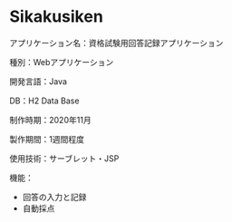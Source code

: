 # Sikakusiken
<p>アプリケーション名：資格試験用回答記録アプリケーション
<p>種別：Webアプリケーション
<p>開発言語：Java
<p>DB：H2 Data Base
<p>制作時期：2020年11月
<p>製作期間：1週間程度
<p>使用技術：サーブレット・JSP
<p>機能：
 <ul>
   <li>回答の入力と記録
   <li>自動採点
